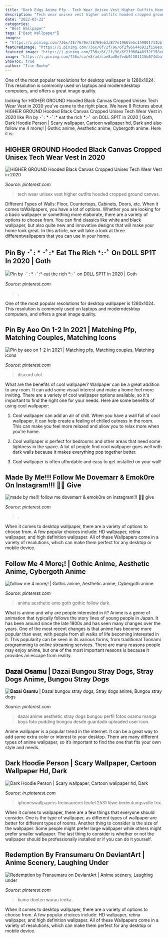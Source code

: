 ```yaml
---
title: "Dark Edgy Anime Pfp - Tech Wear Unisex Vest Higher Outfits Hooded Cropped Ground Canvas"
description: "Tech wear unisex vest higher outfits hooded cropped ground canvas"
date: "2022-03-22"
categories:
- "Best Wallpaper"
tags: ["Best Wallpaper"]
images:
- "https://i.pinimg.com/736x/38/76/9e/38769eb3a877e19665e5c149001711bb.jpg"
featuredImage: "https://i.pinimg.com/736x/6f/2f/96/6f2f966446932f158e013c38d4a43c5d.jpg"
featured_image: "https://i.pinimg.com/736x/6f/2f/96/6f2f966446932f158e013c38d4a43c5d.jpg"
image: "https://i.pinimg.com/736x/ca/e8/ad/cae8ad8e7edb0f301115b074dba1185e.jpg"
ShowToc: true
author: "Icie Boehm"
---
```



One of the most popular resolutions for desktop wallpaper is 1280x1024. This resolution is commonly used on laptops and moderndesktop computers, and offers a great image quality.

	

		
looking for HIGHER GROUND Hooded Black Canvas Cropped Unisex Tech Wear Vest in 2020 you've came to the right place. We have 8 Pictures about HIGHER GROUND Hooded Black Canvas Cropped Unisex Tech Wear Vest in 2020 like Pin by ･ﾟ: * ･ﾟ:* eat the rich *:･ﾟ on D0LL SP1T in 2020 | Goth, Dark Hoodie Person | Scary wallpaper, Cartoon wallpaper hd, Dark and also follow me 4 more¡! | Gothic anime, Aesthetic anime, Cybergoth anime. Here it is:
		
    
## HIGHER GROUND Hooded Black Canvas Cropped Unisex Tech Wear Vest In 2020

<img loading=lazy src="https://i.pinimg.com/736x/ca/e8/ad/cae8ad8e7edb0f301115b074dba1185e.jpg" onerror="this.onerror=null;this.src='https://tse2.mm.bing.net/th?id=OIP.tvDqoFELlJOdAmeZSx0XPgHaKW&amp;pid=15.1';" alt="HIGHER GROUND Hooded Black Canvas Cropped Unisex Tech Wear Vest in 2020">

_Source: pinterest.com_

>tech wear unisex vest higher outfits hooded cropped ground canvas. 

	

Different Types of Walls: Floor, Countertops, Cabinets, Doors, etc.
When it comes toWallpapers, you have a lot of options. Whether you are looking for a basic wallpaper or something more elaborate, there are a variety of options to choose from. You can find classics like white and black wallpaper, but also quite new and innovative designs that will make your home look great. In this article, we will take a look at three differentwallpapers that you can use in your home.

    
## Pin By ･ﾟ: * ･ﾟ:* Eat The Rich *:･ﾟ On D0LL SP1T In 2020 | Goth

<img loading=lazy src="https://i.pinimg.com/736x/9c/f1/66/9cf1666488bd2c276fa42a77127c7d56.jpg" onerror="this.onerror=null;this.src='https://tse4.mm.bing.net/th?id=OIP.ye7O_skRucx_Il06xNy3hgHaHa&amp;pid=15.1';" alt="Pin by ･ﾟ: * ･ﾟ:* eat the rich *:･ﾟ on D0LL SP1T in 2020 | Goth">

_Source: pinterest.com_

>. 

	

One of the most popular resolutions for desktop wallpaper is 1280x1024. This resolution is commonly used on laptops and moderndesktop computers, and offers a great image quality.

    
## Pin By Aeo On 1-2 In 2021 | Matching Pfp, Matching Couples, Matching Icons

<img loading=lazy src="https://i.pinimg.com/736x/2d/af/11/2daf11be616bf691cd9f4a02570c3184.jpg" onerror="this.onerror=null;this.src='https://tse1.mm.bing.net/th?id=OIP.VbUgr4Ax4umzAja3ahEHmgHaIQ&amp;pid=15.1';" alt="Pin by aeo on 1-2 in 2021 | Matching pfp, Matching couples, Matching icons">

_Source: pinterest.com_

>discord ulol. 

	

What are the benefits of cool wallpaper?
Wallpaper can be a great addition to any room. It can add some visual interest and make a home feel more inviting. There are a variety of cool wallpaper options available, so it's important to find the right one for your needs. Here are some benefits of using cool wallpaper: 
1. Cool wallpaper can add an air of chill. When you have a wall full of cool wallpaper, it can help create a feeling of chilled outness in the room. This can make you feel more relaxed and allow you to relax more when you're home. 

2. Cool wallpaper is perfect for bedrooms and other areas that need some lightness in the space. A lot of people find cool wallpaper goes well with dark walls because it makes everything pop together better. 

3. Cool wallpaper is often affordable and easy to get installed on your wall!

    
## Made By Me!!! Follow Me Dovemarr &amp; Emok0re On Instagram!!! 🤣👊 Give

<img loading=lazy src="https://i.pinimg.com/736x/1f/64/00/1f6400d5694511d0a88916a987bd41b9.jpg" onerror="this.onerror=null;this.src='https://tse3.mm.bing.net/th?id=OIP.iIPi_-XDUlI9LwyaApyi4wHaHa&amp;pid=15.1';" alt="made by me!!! follow me dovemarr &amp; emok0re on instagram!!! 🤣👊 give">

_Source: pinterest.com_

>. 

	

When it comes to desktop wallpaper, there are a variety of options to choose from. A few popular choices include: HD wallpaper, retina wallpaper, and high definition wallpaper. All of these Wallpapers come in a variety of resolutions, which can make them perfect for any desktop or mobile device. 

    
## Follow Me 4 More¡! | Gothic Anime, Aesthetic Anime, Cybergoth Anime

<img loading=lazy src="https://i.pinimg.com/736x/6f/2f/96/6f2f966446932f158e013c38d4a43c5d.jpg" onerror="this.onerror=null;this.src='https://tse1.mm.bing.net/th?id=OIP.lJST_lXmH2yDyoHYUrDFCAHaKC&amp;pid=15.1';" alt="follow me 4 more¡! | Gothic anime, Aesthetic anime, Cybergoth anime">

_Source: pinterest.com_

>anime aesthetic emo goth gothic follow dark. 

	

What is anime and why are people interested in it?
Anime is a genre of animation that typically follows the story lines of young people in Japan. It has been around since the late 1800s and has seen many changes over the years. One of the most recent changes is that anime has become more popular than ever, with people from all walks of life becoming interested in it. This popularity can be seen in its various forms, from traditional Toonami programming to online streaming services. There are many reasons people may enjoy anime, but one of the most important reasons is because it provides an escape from reality.

    
## 𝐃𝐚𝐳𝐚𝐢 𝐎𝐬𝐚𝐦𝐮 | Dazai Bungou Stray Dogs, Stray Dogs Anime, Bungou Stray Dogs

<img loading=lazy src="https://i.pinimg.com/736x/85/34/07/853407e1fd5a3c23bd1061f701aa141d.jpg" onerror="this.onerror=null;this.src='https://tse4.mm.bing.net/th?id=OIP.t9kIFS56FQvcviFJBHb_tQHaG3&amp;pid=15.1';" alt="𝐃𝐚𝐳𝐚𝐢 𝐎𝐬𝐚𝐦𝐮 | Dazai bungou stray dogs, Stray dogs anime, Bungou stray dogs">

_Source: pinterest.com_

>dazai anime aesthetic stray dogs bungou perfil fotos osamu manga boys foto pudding bongou desde guardado uploaded user icon. 

	

Anime wallpaper is a popular trend in the internet. It can be a great way to add some extra color or interest to your desktop. There are many different types of anime wallpaper, so it’s important to find the one that fits your own style and needs.

    
## Dark Hoodie Person | Scary Wallpaper, Cartoon Wallpaper Hd, Dark

<img loading=lazy src="https://i.pinimg.com/736x/91/1e/32/911e326a891880eba92629a780d36b62.jpg" onerror="this.onerror=null;this.src='https://tse2.mm.bing.net/th?id=OIP.NWDqJiyghkPRlCZDeOv29wAAAA&amp;pid=15.1';" alt="Dark Hoodie Person | Scary wallpaper, Cartoon wallpaper hd, Dark">

_Source: in.pinterest.com_

>iphoneswallpapers freimaurerei teufel 2531 löwe bedeutungsvolle trix. 

	

When it comes to wallpaper, there are a few things that everyone should consider. One is the type of wallpaper, as different types of wallpaper are better for different types of rooms. Another thing to consider is the size of the wallpaper. Some people might prefer large wallpaper while others might prefer smaller wallpaper. The last thing to consider is whether or not the wallpaper should be professionally installed or if you can do it yourself.

    
## Redemption By Fransumaru On DeviantArt | Anime Scenery, Laughing Under

<img loading=lazy src="https://i.pinimg.com/736x/38/76/9e/38769eb3a877e19665e5c149001711bb.jpg" onerror="this.onerror=null;this.src='https://tse4.mm.bing.net/th?id=OIP.AZZGxsDLvU8Zs_5gh-xw1wHaLH&amp;pid=15.1';" alt="Redemption by Fransumaru on DeviantArt | Anime scenery, Laughing under">

_Source: pinterest.com_

>kumo donten warau tenka. 

	

When it comes to desktop wallpaper, there are a variety of options to choose from. A few popular choices include: HD wallpaper, retina wallpaper, and high definition wallpaper. All of these Wallpapers come in a variety of resolutions, which can make them perfect for any desktop or mobile device. 

